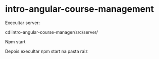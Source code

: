 # intro-angular-course-management
 
Execultar server:

cd intro-angular-course-manager/src/server/ 

Npm start

Depois execultar npm start na pasta raiz

